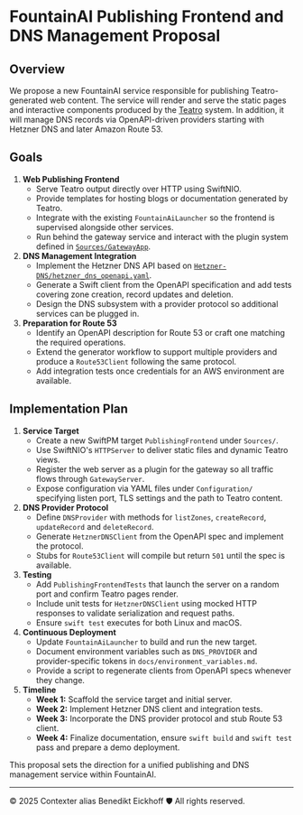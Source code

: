 # FountainAI Publishing Frontend and DNS Management Proposal

## Overview
We propose a new FountainAI service responsible for publishing Teatro-generated web content. The service will render and serve the static pages and interactive components produced by the [Teatro](https://github.com/Fountain-Coach/Teatro) system. In addition, it will manage DNS records via OpenAPI-driven providers starting with Hetzner DNS and later Amazon Route 53.

## Goals
1. **Web Publishing Frontend**
   - Serve Teatro output directly over HTTP using SwiftNIO.
   - Provide templates for hosting blogs or documentation generated by Teatro.
   - Integrate with the existing `FountainAiLauncher` so the frontend is supervised alongside other services.
   - Run behind the gateway service and interact with the plugin system defined in [`Sources/GatewayApp`](../../Sources/GatewayApp).
2. **DNS Management Integration**
   - Implement the Hetzner DNS API based on [`Hetzner-DNS/hetzner_dns_openapi.yaml`](https://github.com/Fountain-Coach/codex-deployer/blob/main/Hetzner-DNS/hetzner_dns_openapi.yaml).
   - Generate a Swift client from the OpenAPI specification and add tests covering zone creation, record updates and deletion.
   - Design the DNS subsystem with a provider protocol so additional services can be plugged in.
3. **Preparation for Route 53**
   - Identify an OpenAPI description for Route 53 or craft one matching the required operations.
   - Extend the generator workflow to support multiple providers and produce a `Route53Client` following the same protocol.
   - Add integration tests once credentials for an AWS environment are available.

## Implementation Plan
1. **Service Target**
   - Create a new SwiftPM target `PublishingFrontend` under `Sources/`.
   - Use SwiftNIO's `HTTPServer` to deliver static files and dynamic Teatro views.
   - Register the web server as a plugin for the gateway so all traffic flows through `GatewayServer`.
   - Expose configuration via YAML files under `Configuration/` specifying listen port, TLS settings and the path to Teatro content.
2. **DNS Provider Protocol**
   - Define `DNSProvider` with methods for `listZones`, `createRecord`, `updateRecord` and `deleteRecord`.
   - Generate `HetznerDNSClient` from the OpenAPI spec and implement the protocol.
   - Stubs for `Route53Client` will compile but return `501` until the spec is available.
3. **Testing**
   - Add `PublishingFrontendTests` that launch the server on a random port and confirm Teatro pages render.
   - Include unit tests for `HetznerDNSClient` using mocked HTTP responses to validate serialization and request paths.
   - Ensure `swift test` executes for both Linux and macOS.
4. **Continuous Deployment**
   - Update `FountainAiLauncher` to build and run the new target.
   - Document environment variables such as `DNS_PROVIDER` and provider-specific tokens in `docs/environment_variables.md`.
   - Provide a script to regenerate clients from OpenAPI specs whenever they change.
5. **Timeline**
   - **Week 1:** Scaffold the service target and initial server.
   - **Week 2:** Implement Hetzner DNS client and integration tests.
   - **Week 3:** Incorporate the DNS provider protocol and stub Route 53 client.
   - **Week 4:** Finalize documentation, ensure `swift build` and `swift test` pass and prepare a demo deployment.

This proposal sets the direction for a unified publishing and DNS management service within FountainAI.

---
© 2025 Contexter alias Benedikt Eickhoff 🛡️ All rights reserved.
